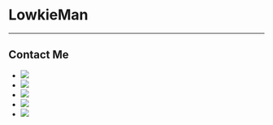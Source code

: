 # LowkieMan
---
## Contact Me 
- [![](https://avatars.githubusercontent.com/u/168167290?s=48&v=4)](https://www.linkedin.com/in/wilfredtinega)
- [![](https://th.bing.com/th/id/R.9c06c3b1bd6cc9e2d9eebcfdf0975019?rik=7186LRxOyYbqFA&pid=ImgRaw&r=0)](https://wa.me/254798732981)
- [![](https://imagepng.org/wp-content/uploads/2017/11/telegram-icone-icon.png)](https://facebook.com/tinegamamboleo)
- [![](https://th.bing.com/th/id/R.83e3cc297106767114f2c060f7f5fcbb?rik=FkFOcs3CThcCJQ&pid=ImgRaw&r=0)](https://facebook.com/tinegamamboleo)
- [![](https://toppng.com/public/uploads/preview/twitter-x-new-logo-round-icon-png-11692480241tdbz6jparr.webp)](https://x.com/tinegawilfred)

